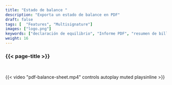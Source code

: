 ```yaml
---
title: "Estado de balance "
description: "Exporta un estado de balance en PDF"
draft: false
tags: [  "Features", "Multisignature"]
images: ["logo.png"]
keywords: ["declaración de equilibrio", "Informe PDF", "resumen de billetera", "historial de transacciones"]
weight: 16
---
```


### {{< page-title >}} 
<!-- {{< page-description >}}  -->

<br>


{{< video "pdf-balance-sheet.mp4" controls  autoplay muted playsinline >}}